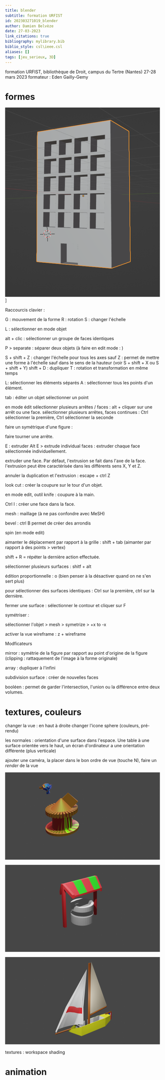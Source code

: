 ```yaml
---
title: blender
subtitle: formation URFIST
id: 202303271019_blender
author: Damien Belvèze
date: 27-03-2023
link_citations: true
bibliography: mylibrary.bib
biblio_style: csl\ieee.csl
aliases: []
tags: [jeu_serieux, 3D]
---
```

formation URFIST, bibliothèque de Droit, campus du Tertre (Nantes)
27-28 mars 2023
formateur : Eden Gailly-Gemy

# formes

![](images/batiment_blender.PNG)]

Raccourcis clavier :

G : mouvement de la forme
R : rotation
S : changer l'échelle

L : sélectionner en mode objet

alt + clic : sélectionner un groupe de faces identiques

P > separate : séparer deux objets (à faire en edit mode : )

S + shift + Z : changer l'échelle pour tous les axes sauf Z : permet de mettre une forme à l'échelle sauf dans le sens de la hauteur (voir S + shift + X ou S + shift + Y)
shift + D : dupliquer
T : rotation et transformation en même temps

L: sélectionner les éléments séparés
A : sélectionner tous les points d'un élément.

tab : éditer un objet
sélectionner un point 

en mode édit sélectionner plusieurs arrêtes / faces : 
alt + cliquer sur une arrêt ou une face. 
sélectionner plusieurs arrêtes, faces continues : 
Ctrl sélectionner la première, Ctrl sélectionner la seconde

faire un symétrique d'une figure : 

faire tourner une arrête. 

E : extruder
Alt E > extrude individual faces : extruder chaque face sélectionnée individuellement.

extruder une face. Par défaut, l'extrusion se fait dans l'axe de la face. l'extrusion peut être caractérisée dans les différents sens X, Y et Z.

annuler la duplication et l'extrusion : escape + ctrl Z

look cut : créer la coupure sur le tour d'un objet. 

en mode edit, outil knife : coupure à la main.

Ctrl I : créer une face dans la face.

mesh : maillage (à ne pas confondre avec MeSH)

bevel : ctrl B permet de créer des arrondis

spin (en mode edit)

aimanter le déplacement par rapport à la grille : shift + tab (aimanter par rapport à des points > vertex)

shift + R = répéter la dernière action effectuée.

sélectionner plusieurs surfaces : shitf + alt

édition proportionnelle : o (bien penser à la désactiver quand on ne s'en sert plus)

pour sélectionner des surfaces identiques : Ctrl sur la première, ctrl sur la dernière.

fermer une surface : sélectionner le contour et cliquer sur F

symétriser : 

sélectionner l'objet > mesh > symetrize > +x to -x

activer la vue wireframe : z + wireframe


Modficateurs

mirror : symétrie de la figure par rapport au point d'origine de la figure (clipping : rattaquement de l'image à la forme originale)

array : dupliquer à l'infini

subdivision surface : créer de nouvelles faces

booléen : permet de garder l'intersection, l'union ou la différence entre deux volumes.


# textures, couleurs

changer la vue : en haut à droite changer l'icone sphere (couleurs, pré-rendu)

les normales : orientation d'une surface dans l'espace. 
Une table à une surface orientée vers le haut, un écran d'ordinateur a une orientation différente (plus verticale)

ajouter une caméra, la placer dans le bon ordre de vue (touche N), faire un *render* de la vue

![](images/manege_blender.png)


![](images/puits_blender.png)


![](images/bateau_blender.png)

textures : workspace shading

# animation


